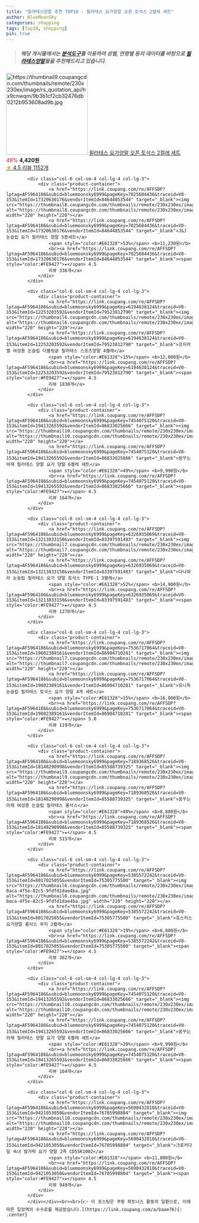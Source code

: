 ```yaml
---
title: "필라테스양말 추천 TOP10 - 필라테스 요가양말 오픈 토삭스 2컬레 세트"
author: BlueMoonSky
categories: shopping
tags: [Top10, shopping]
pin: true
---
```


> ##### 해당 게시물에서는 [**분석도구**](https://itemscout.io/)를 이용하여 **성별**, **연령별** 등의 데이터를 바탕으로 [**필라테스양말**](https://link.coupang.com/a/baae76)들을 추천해드리고 있습니다.
<div class="container"><div class="row">
            <div class="col-6 col-sm-4 col-lg-4 col-lg-3">
                <div class="product-container">
                    <a href="https://link.coupang.com/re/AFFSDP?lptag=AF5964186&subid=bluemoonsky6999&pageKey=5296335045&traceid=V0-153&itemId=7634305171&vendorItemId=74925031919" target="_blank"><img src="https://thumbnail9.coupangcdn.com/thumbnails/remote/230x230ex/image/rs_quotation_api/hx9cnwqm/9b3b1cf2cb32476db0212b953608ad9b.jpg" alt="https://thumbnail9.coupangcdn.com/thumbnails/remote/230x230ex/image/rs_quotation_api/hx9cnwqm/9b3b1cf2cb32476db0212b953608ad9b.jpg" width="220" height="220"></a>
                    <a href="https://link.coupang.com/re/AFFSDP?lptag=AF5964186&subid=bluemoonsky6999&pageKey=5296335045&traceid=V0-153&itemId=7634305171&vendorItemId=74925031919" target="_blank">필라테스 요가양말 오픈 토삭스 2컬레 세트</a>
                    <span style="color:#E61328">49%</span> <b>4,420원</b>
                    <br><a href="https://link.coupang.com/re/AFFSDP?lptag=AF5964186&subid=bluemoonsky6999&pageKey=5296335045&traceid=V0-153&itemId=7634305171&vendorItemId=74925031919" target="_blank"><span style="color:#FE9427">★</span> 4.5
                    리뷰 1152개</a>
                </div>
            </div>
            
            <div class="col-6 col-sm-4 col-lg-4 col-lg-3">
                <div class="product-container">
                    <a href="https://link.coupang.com/re/AFFSDP?lptag=AF5964186&subid=bluemoonsky6999&pageKey=7025684436&traceid=V0-153&itemId=17320630176&vendorItemId=84644853544" target="_blank"><img src="https://thumbnail8.coupangcdn.com/thumbnails/remote/230x230ex/image/vendor_inventory/054f/e45c686932510f9f0732b9d775a890708310b632b45b5599af4e19d1a9c1.jpg" alt="https://thumbnail8.coupangcdn.com/thumbnails/remote/230x230ex/image/vendor_inventory/054f/e45c686932510f9f0732b9d775a890708310b632b45b5599af4e19d1a9c1.jpg" width="220" height="220"></a>
                    <a href="https://link.coupang.com/re/AFFSDP?lptag=AF5964186&subid=bluemoonsky6999&pageKey=7025684436&traceid=V0-153&itemId=17320630176&vendorItemId=84644853544" target="_blank">J&J 논슬립 요가 필라테스 양말 5종세트</a>
                    <span style="color:#E61328">53%</span> <b>11,230원</b>
                    <br><a href="https://link.coupang.com/re/AFFSDP?lptag=AF5964186&subid=bluemoonsky6999&pageKey=7025684436&traceid=V0-153&itemId=17320630176&vendorItemId=84644853544" target="_blank"><span style="color:#FE9427">★</span> 4.5
                    리뷰 336개</a>
                </div>
            </div>
            
            <div class="col-6 col-sm-4 col-lg-4 col-lg-3">
                <div class="product-container">
                    <a href="https://link.coupang.com/re/AFFSDP?lptag=AF5964186&subid=bluemoonsky6999&pageKey=6194638124&traceid=V0-153&itemId=12253203592&vendorItemId=79523812790" target="_blank"><img src="https://thumbnail6.coupangcdn.com/thumbnails/remote/230x230ex/image/rs_quotation_api/eio2zawr/42cc350f43a643eda24b36657a157ce3.jpg" alt="https://thumbnail6.coupangcdn.com/thumbnails/remote/230x230ex/image/rs_quotation_api/eio2zawr/42cc350f43a643eda24b36657a157ce3.jpg" width="220" height="220"></a>
                    <a href="https://link.coupang.com/re/AFFSDP?lptag=AF5964186&subid=bluemoonsky6999&pageKey=6194638124&traceid=V0-153&itemId=12253203592&vendorItemId=79523812790" target="_blank">코지라벨 여성용 논슬립 더블링글 필라테스 스포츠양말 4켤레</a>
                    <span style="color:#E61328">15%</span> <b>12,000원</b>
                    <br><a href="https://link.coupang.com/re/AFFSDP?lptag=AF5964186&subid=bluemoonsky6999&pageKey=6194638124&traceid=V0-153&itemId=12253203592&vendorItemId=79523812790" target="_blank"><span style="color:#FE9427">★</span> 4.5
                    리뷰 1830개</a>
                </div>
            </div>
            
            <div class="col-6 col-sm-4 col-lg-4 col-lg-3">
                <div class="product-container">
                    <a href="https://link.coupang.com/re/AFFSDP?lptag=AF5964186&subid=bluemoonsky6999&pageKey=7454075120&traceid=V0-153&itemId=19413265592&vendorItemId=86833025666" target="_blank"><img src="https://thumbnail10.coupangcdn.com/thumbnails/remote/230x230ex/image/vendor_inventory/7689/fba10a85434710f274a27e20dd51a0e963df1ba717539f1ed29c2e58df98.jpg" alt="https://thumbnail10.coupangcdn.com/thumbnails/remote/230x230ex/image/vendor_inventory/7689/fba10a85434710f274a27e20dd51a0e963df1ba717539f1ed29c2e58df98.jpg" width="220" height="220"></a>
                    <a href="https://link.coupang.com/re/AFFSDP?lptag=AF5964186&subid=bluemoonsky6999&pageKey=7454075120&traceid=V0-153&itemId=19413265592&vendorItemId=86833025666" target="_blank">꿈꾸는아재 필라테스 양말 요가 양말 6켤레 세트</a>
                    <span style="color:#E61328">49%</span> <b>9,990원</b>
                    <br><a href="https://link.coupang.com/re/AFFSDP?lptag=AF5964186&subid=bluemoonsky6999&pageKey=7454075120&traceid=V0-153&itemId=19413265592&vendorItemId=86833025666" target="_blank"><span style="color:#FE9427">★</span> 4.5
                    리뷰 164개</a>
                </div>
            </div>
            
            <div class="col-6 col-sm-4 col-lg-4 col-lg-3">
                <div class="product-container">
                    <a href="https://link.coupang.com/re/AFFSDP?lptag=AF5964186&subid=bluemoonsky6999&pageKey=6326935069&traceid=V0-153&itemId=13213833150&vendorItemId=83397591483" target="_blank"><img src="https://thumbnail7.coupangcdn.com/thumbnails/remote/230x230ex/image/vendor_inventory/822f/ab7dd1210dad5d117ecceb514dfbf8ba62324434019eabe80fd0c9de774a.jpg" alt="https://thumbnail7.coupangcdn.com/thumbnails/remote/230x230ex/image/vendor_inventory/822f/ab7dd1210dad5d117ecceb514dfbf8ba62324434019eabe80fd0c9de774a.jpg" width="220" height="220"></a>
                    <a href="https://link.coupang.com/re/AFFSDP?lptag=AF5964186&subid=bluemoonsky6999&pageKey=6326935069&traceid=V0-153&itemId=13213833150&vendorItemId=83397591483" target="_blank">다나와라 논슬립 필라테스 요가 양말 토삭스 TYPE-1 3켤레</a>
                    <span style="color:#E61328">52%</span> <b>14,900원</b>
                    <br><a href="https://link.coupang.com/re/AFFSDP?lptag=AF5964186&subid=bluemoonsky6999&pageKey=6326935069&traceid=V0-153&itemId=13213833150&vendorItemId=83397591483" target="_blank"><span style="color:#FE9427">★</span> 4.5
                    리뷰 1270개</a>
                </div>
            </div>
            
            <div class="col-6 col-sm-4 col-lg-4 col-lg-3">
                <div class="product-container">
                    <a href="https://link.coupang.com/re/AFFSDP?lptag=AF5964186&subid=bluemoonsky6999&pageKey=7536717064&traceid=V0-153&itemId=19802389161&vendorItemId=86904710281" target="_blank"><img src="https://thumbnail7.coupangcdn.com/thumbnails/remote/230x230ex/image/vendor_inventory/f7cf/b22d6b7ac2ed94420725330ef953dbcd4a29c843999cb485c6d1c0a77eba.jpg" alt="https://thumbnail7.coupangcdn.com/thumbnails/remote/230x230ex/image/vendor_inventory/f7cf/b22d6b7ac2ed94420725330ef953dbcd4a29c843999cb485c6d1c0a77eba.jpg" width="220" height="220"></a>
                    <a href="https://link.coupang.com/re/AFFSDP?lptag=AF5964186&subid=bluemoonsky6999&pageKey=7536717064&traceid=V0-153&itemId=19802389161&vendorItemId=86904710281" target="_blank">유니독 논슬립 필라테스 토삭스 요가 양말 4개 세트</a>
                    <span style="color:#E61328">15%</span> <b>16,800원</b>
                    <br><a href="https://link.coupang.com/re/AFFSDP?lptag=AF5964186&subid=bluemoonsky6999&pageKey=7536717064&traceid=V0-153&itemId=19802389161&vendorItemId=86904710281" target="_blank"><span style="color:#FE9427">★</span> 5.0
                    리뷰 119개</a>
                </div>
            </div>
            
            <div class="col-6 col-sm-4 col-lg-4 col-lg-3">
                <div class="product-container">
                    <a href="https://link.coupang.com/re/AFFSDP?lptag=AF5964186&subid=bluemoonsky6999&pageKey=7189368526&traceid=V0-153&itemId=18148290998&vendorItemId=85588739325" target="_blank"><img src="https://thumbnail9.coupangcdn.com/thumbnails/remote/230x230ex/image/vendor_inventory/5dc7/441ca0d2f888bee3dca9779868726575d29de0e001c783179ab051f0f472.png" alt="https://thumbnail9.coupangcdn.com/thumbnails/remote/230x230ex/image/vendor_inventory/5dc7/441ca0d2f888bee3dca9779868726575d29de0e001c783179ab051f0f472.png" width="220" height="220"></a>
                    <a href="https://link.coupang.com/re/AFFSDP?lptag=AF5964186&subid=bluemoonsky6999&pageKey=7189368526&traceid=V0-153&itemId=18148290998&vendorItemId=85588739325" target="_blank">꿈꾸는아재 여성용 논슬립 필라테스 롱삭스</a>
                    <span style="color:#E61328">40%</span> <b>8,880원</b>
                    <br><a href="https://link.coupang.com/re/AFFSDP?lptag=AF5964186&subid=bluemoonsky6999&pageKey=7189368526&traceid=V0-153&itemId=18148290998&vendorItemId=85588739325" target="_blank"><span style="color:#FE9427">★</span> 4.5
                    리뷰 515개</a>
                </div>
            </div>
            
            <div class="col-6 col-sm-4 col-lg-4 col-lg-3">
                <div class="product-container">
                    <a href="https://link.coupang.com/re/AFFSDP?lptag=AF5964186&subid=bluemoonsky6999&pageKey=5385572242&traceid=V0-153&itemId=8017025055&vendorItemId=75305775500" target="_blank"><img src="https://thumbnail6.coupangcdn.com/thumbnails/remote/230x230ex/image/retail/images/2021/04/21/10/2/04e5c7f7-0aca-4f5e-82c5-9fdfd1dae4ba.jpg" alt="https://thumbnail6.coupangcdn.com/thumbnails/remote/230x230ex/image/retail/images/2021/04/21/10/2/04e5c7f7-0aca-4f5e-82c5-9fdfd1dae4ba.jpg" width="220" height="220"></a>
                    <a href="https://link.coupang.com/re/AFFSDP?lptag=AF5964186&subid=bluemoonsky6999&pageKey=5385572242&traceid=V0-153&itemId=8017025055&vendorItemId=75305775500" target="_blank">호스커스 요가양말 롱삭스 무지 2켤레</a>
                    <span style="color:#E61328">19%</span> <b>6,800원</b>
                    <br><a href="https://link.coupang.com/re/AFFSDP?lptag=AF5964186&subid=bluemoonsky6999&pageKey=5385572242&traceid=V0-153&itemId=8017025055&vendorItemId=75305775500" target="_blank"><span style="color:#FE9427">★</span> 4.5
                    리뷰 362개</a>
                </div>
            </div>
            
            <div class="col-6 col-sm-4 col-lg-4 col-lg-3">
                <div class="product-container">
                    <a href="https://link.coupang.com/re/AFFSDP?lptag=AF5964186&subid=bluemoonsky6999&pageKey=7454075120&traceid=V0-153&itemId=19413265592&vendorItemId=86833025666" target="_blank"><img src="https://thumbnail10.coupangcdn.com/thumbnails/remote/230x230ex/image/vendor_inventory/7689/fba10a85434710f274a27e20dd51a0e963df1ba717539f1ed29c2e58df98.jpg" alt="https://thumbnail10.coupangcdn.com/thumbnails/remote/230x230ex/image/vendor_inventory/7689/fba10a85434710f274a27e20dd51a0e963df1ba717539f1ed29c2e58df98.jpg" width="220" height="220"></a>
                    <a href="https://link.coupang.com/re/AFFSDP?lptag=AF5964186&subid=bluemoonsky6999&pageKey=7454075120&traceid=V0-153&itemId=19413265592&vendorItemId=86833025666" target="_blank">꿈꾸는아재 필라테스 양말 요가 양말 6켤레 세트</a>
                    <span style="color:#E61328">20%</span> <b>9,990원</b>
                    <br><a href="https://link.coupang.com/re/AFFSDP?lptag=AF5964186&subid=bluemoonsky6999&pageKey=7454075120&traceid=V0-153&itemId=19413265592&vendorItemId=86833025666" target="_blank"><span style="color:#FE9427">★</span> 4.5
                    리뷰 164개</a>
                </div>
            </div>
            
            <div class="col-6 col-sm-4 col-lg-4 col-lg-3">
                <div class="product-container">
                    <a href="https://link.coupang.com/re/AFFSDP?lptag=AF5964186&subid=bluemoonsky6999&pageKey=5690432810&traceid=V0-153&itemId=9421053050&vendorItemId=76705998804" target="_blank"><img src="https://thumbnail10.coupangcdn.com/thumbnails/remote/230x230ex/image/rs_quotation_api/mmv0x6sv/e371dd2a71de42ff832e7d35a7916442.jpg" alt="https://thumbnail10.coupangcdn.com/thumbnails/remote/230x230ex/image/rs_quotation_api/mmv0x6sv/e371dd2a71de42ff832e7d35a7916442.jpg" width="220" height="220"></a>
                    <a href="https://link.coupang.com/re/AFFSDP?lptag=AF5964186&subid=bluemoonsky6999&pageKey=5690432810&traceid=V0-153&itemId=9421053050&vendorItemId=76705998804" target="_blank">크로커다일 숙녀 발가락 요가 양말 2족 CD5SK1002</a>
                    <span style="color:#E61328"></span> <b>11,800원</b>
                    <br><a href="https://link.coupang.com/re/AFFSDP?lptag=AF5964186&subid=bluemoonsky6999&pageKey=5690432810&traceid=V0-153&itemId=9421053050&vendorItemId=76705998804" target="_blank"><span style="color:#FE9427">★</span> 4.5
                    리뷰 949개</a>
                </div>
            </div>
            </div></div><br><br>[👉 이 포스팅은 쿠팡 파트너스 활동의 일환으로, 이에 따른 일정액의 수수료를 제공받습니다.](https://link.coupang.com/a/baae76){: .center}
